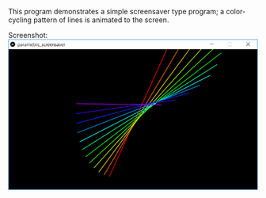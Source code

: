 This program demonstrates a simple screensaver type program; a color-cycling pattern of lines is animated to the screen.

Screenshot:  
![screenshot](parametric_screensaver.png)
